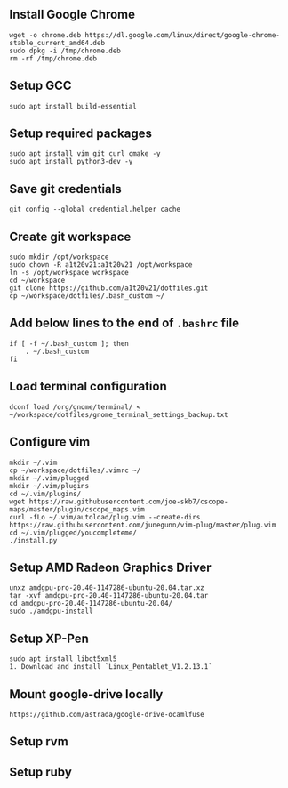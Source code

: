 ## Install Google Chrome

```
wget -o chrome.deb https://dl.google.com/linux/direct/google-chrome-stable_current_amd64.deb
sudo dpkg -i /tmp/chrome.deb
rm -rf /tmp/chrome.deb
```
## Setup GCC

```
sudo apt install build-essential
```

## Setup required packages

```
sudo apt install vim git curl cmake -y
sudo apt install python3-dev -y
```

## Save git credentials

```
git config --global credential.helper cache
```

## Create git workspace

```
sudo mkdir /opt/workspace
sudo chown -R a1t20v21:a1t20v21 /opt/workspace
ln -s /opt/workspace workspace
cd ~/workspace   
git clone https://github.com/a1t20v21/dotfiles.git
cp ~/workspace/dotfiles/.bash_custom ~/
```

## Add below lines to the end of `.bashrc` file

```
if [ -f ~/.bash_custom ]; then
    . ~/.bash_custom
fi
```
   
## Load terminal configuration

```
dconf load /org/gnome/terminal/ < ~/workspace/dotfiles/gnome_terminal_settings_backup.txt
```   
   
## Configure vim

```
mkdir ~/.vim
cp ~/workspace/dotfiles/.vimrc ~/
mkdir ~/.vim/plugged
mkdir ~/.vim/plugins
cd ~/.vim/plugins/
wget https://raw.githubusercontent.com/joe-skb7/cscope-maps/master/plugin/cscope_maps.vim
curl -fLo ~/.vim/autoload/plug.vim --create-dirs https://raw.githubusercontent.com/junegunn/vim-plug/master/plug.vim
cd ~/.vim/plugged/youcompleteme/
./install.py 
```

## Setup AMD Radeon Graphics Driver

```
unxz amdgpu-pro-20.40-1147286-ubuntu-20.04.tar.xz 
tar -xvf amdgpu-pro-20.40-1147286-ubuntu-20.04.tar 
cd amdgpu-pro-20.40-1147286-ubuntu-20.04/
sudo ./amdgpu-install 
```

## Setup XP-Pen
```
sudo apt install libqt5xml5
1. Download and install `Linux_Pentablet_V1.2.13.1`
```

## Mount google-drive locally
`https://github.com/astrada/google-drive-ocamlfuse`

## Setup rvm
## Setup ruby
